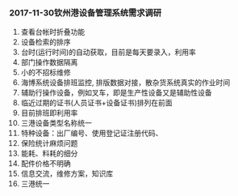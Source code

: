 ### 2017-11-30钦州港设备管理系统需求调研

1. 查看台帐时折叠功能
2. 设备检索的排序
3. 台时(运行时间)的自动获取，目前是每天要录入，利用率
4. 部门操作数据隔离
5. 小的不招标维修
6. 海博系统设备排班监控, 排版数据对接，散杂货系统真实的作业时间
7. 辅助行操作设备，例如叉车，即是生产性设备又是辅助性设备
8. 临近过期的证书(人员证书+设备证书)排列在前面
9. 目前排班即利用率
10. 三港设备类型名称统一
11. 特种设备：出厂编号、使用登记证注册代码、
12. 保险统计麻烦问题
13. 能耗、料耗的细分
14. 配件价格不明确
15. 信息交流，维修方案，知识库
16. 三港统一